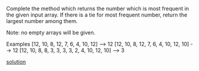 Complete the method which returns the number which is most frequent in the given input array. If there is a tie for most frequent number, return the largest number among them.

Note: no empty arrays will be given.

Examples
[12, 10, 8, 12, 7, 6, 4, 10, 12]              -->  12
[12, 10, 8, 12, 7, 6, 4, 10, 12, 10]          -->  12
[12, 10, 8, 8, 3, 3, 3, 3, 2, 4, 10, 12, 10]  -->   3

[solution](mostrepeated.js)

